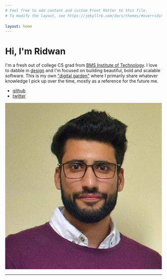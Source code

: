 ```yaml
---
# Feel free to add content and custom Front Matter to this file.
# To modify the layout, see https://jekyllrb.com/docs/themes/#overriding-theme-defaults

layout: home
---
```


<div class="home-container">
  <div id="left-container">
  <div><h1>Hi, I'm Ridwan </h1><div id="hand" class="wave-hand"></div></div>
   <div class="bio">
   I'm a fresh out of college CS grad from <a class="red-bg" href="https://bmsit.ac.in">BMS Institute of Technology</a>. I love to dabble in <a href="https://rdwn.design" class="green-bg">design</a> and I'm focused on building beautiful, bold and scalable software. This is my own <a class="blue-bg" href="https://dev.to/jbranchaud/the-digital-garden-l10">"digital garden"</a> where I primarily share whatever knowledge I pick up over the time, mostly as a reference for the future me.
   </div>
   <div id="social-list">
   <ul>
   <li><a href="https://www.github.com/rdwns">github</a></li>
   <li><a href="https://www.twitter.com/rdwnshfi">twitter</a></li>

  </ul>


   </div>
  </div>

  <div id="right-container">
<img class="avatar" src="/assets/me.jpg">
</div>
</div>

---